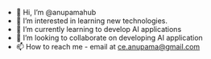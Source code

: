 - 👋 Hi, I’m @anupamahub
- 👀 I’m interested in learning new technologies. 
- 🌱 I’m currently learning to develop AI applications
- 💞️ I’m looking to collaborate on developing AI application 
- 📫 How to reach me - email at ce.anupama@gmail.com
<!---
anupamahub/anupamahub is a ✨ special ✨ repository because its `README.md` (this file) appears on your GitHub profile.
You can click the Preview link to take a look at your changes.
--->
